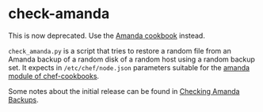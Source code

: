 check-amanda
============

This is now deprecated. Use the [Amanda cookbook][3] instead.

`check_amanda.py` is a script that tries to restore a random file from an
Amanda backup of a random disk of a random host using a random backup set. It
expects in `/etc/chef/node.json` parameters suitable for the [amanda module of
chef-cookbooks][1].

Some notes about the initial release can be found in [Checking Amanda
Backups][2].

[1]: https://github.com/phunehehe/chef-cookbooks/tree/master/amanda
[2]: https://phunehehe.net/checking-amanda-backups/
[3]: https://github.com/phunehehe/chef-cookbooks/tree/master/amanda
